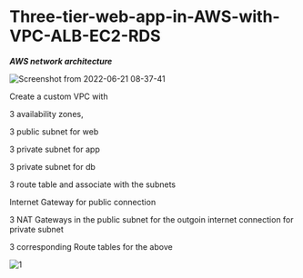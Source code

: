 # Three-tier-web-app-in-AWS-with-VPC-ALB-EC2-RDS

***AWS network architecture***

![Screenshot from 2022-06-21 08-37-41](https://user-images.githubusercontent.com/59678465/174800812-605c2216-deee-4f41-82cd-27b79d7796bb.png)



Create a custom VPC with

3 availability zones, 

3 public subnet for web

3 private subnet for app

3 private subnet for db

3 route table and associate with the subnets

Internet Gateway for public connection

3 NAT Gateways in the public subnet for the outgoin internet connection for private subnet

3 corresponding Route tables for the above

![1](https://user-images.githubusercontent.com/59678465/174800615-3a41d5cf-d79e-400e-8081-e2c184feda89.png)

